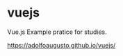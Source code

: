 # vuejs
Vue.js Example pratice  for studies.

<a href='https://adolfoaugusto.github.io/vuejs/'> https://adolfoaugusto.github.io/vuejs/ </a>
